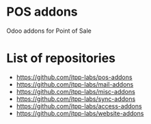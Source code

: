 POS addons
==========

Odoo addons for Point of Sale

List of repositories
====================

* https://github.com/itpp-labs/pos-addons
* https://github.com/itpp-labs/mail-addons
* https://github.com/itpp-labs/misc-addons
* https://github.com/itpp-labs/sync-addons
* https://github.com/itpp-labs/access-addons
* https://github.com/itpp-labs/website-addons
